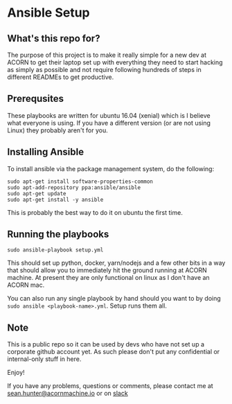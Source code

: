 # Ansible Setup

## What's this repo for?

The purpose of this project is to make it really simple for a new dev at
ACORN to get their laptop set up with everything they need to start hacking
as simply as possible and not require following hundreds of steps in
different READMEs to get productive.

## Prerequsites

These playbooks are written for ubuntu 16.04 (xenial) which is I believe what
everyone is using.  If you have a different version (or are not using Linux)
they probably aren't for you.

## Installing Ansible


To install ansible via the package management system, do the following:

```
sudo apt-get install software-properties-common
sudo apt-add-repository ppa:ansible/ansible
sudo apt-get update
sudo apt-get install -y ansible
```

This is probably the best way to do it on ubuntu the first time.

## Running the playbooks

`sudo ansible-playbook setup.yml`

This should set up python, docker, yarn/nodejs and a few other bits in a way
that should allow you to immediately hit the ground running at ACORN machine.
At present they are only functional on linux as I don't have an ACORN mac.

You can also run any single playbook by hand should you want to by doing `sudo
ansible <playbook-name>.yml`.  Setup runs them all.

## Note

This is a public repo so it can be used by devs who have not set up a corporate
github account yet.  As such please don't put any confidential or internal-only
stuff in here.

Enjoy!

If you have any problems, questions or comments, please contact me at
[sean.hunter@acornmachine.io](mailto:sean.hunter@acornmachine.io) or on
[slack](https://acorn-machine.slack.com)
